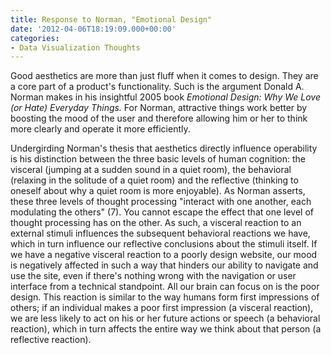 ```yaml
---
title: Response to Norman, "Emotional Design"
date: '2012-04-06T18:19:09.000+00:00'
categories:
- Data Visualization Thoughts
---
```


<p>Good aesthetics are more than just fluff when it comes to design. They are a core part of a product's functionality. Such is the argument Donald A. Norman makes in his insightful 2005 book <em>Emotional Design: Why We Love (or Hate) Everyday Things. </em>For Norman, attractive things work better by boosting the mood of the user and therefore allowing him or her to think more clearly and operate it more efficiently.</p>
<p>Undergirding Norman's thesis that aesthetics directly influence operability is his distinction between the three basic levels of human cognition: the visceral (jumping at a sudden sound in a quiet room), the behavioral (relaxing in the solitude of a quiet room) and the reflective (thinking to oneself about why a quiet room is more enjoyable). As Norman asserts, these three levels of thought processing "interact with one another, each modulating the others" (7). You cannot escape the effect that one level of thought processing has on the other. As such, a visceral reaction to an external stimuli influences the subsequent behavioral reactions we have, which in turn influence our reflective conclusions about the stimuli itself. If we have a negative visceral reaction to a poorly design website, our mood is negatively affected in such a way that hinders our ability to navigate and use the site, even if there's nothing wrong with the navigation or user interface from a technical standpoint. All our brain can focus on is the poor design. This reaction is similar to the way humans form first impressions of others; if an individual makes a poor first impression (a visceral reaction), we are less likely to act on his or her future actions or speech (a behavioral reaction), which in turn affects the entire way we think about that person (a reflective reaction).</p>
